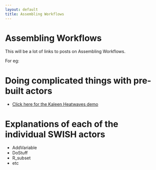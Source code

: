 ```yaml
---
layout: default
title: Assembling Workflows
---
```


# Assembling Workflows

This will be a lot of links to posts on Assembling Workflows.

For eg:

# Doing complicated things with pre-built actors 
* [Click here for the Kaleen Heatwaves demo](http://swish-climate-impact-assessment.github.io/2013/05/tutorial-hot-days-with-little-relief/)

# Explanations of each of the individual SWISH actors
* AddVariable
* DoStuff
* R_subset
* etc